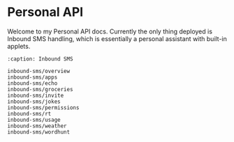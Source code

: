 # Personal API

Welcome to my Personal API docs. Currently the only thing deployed is Inbound SMS handling, which is essentially a personal assistant with built-in applets.

```{toctree}
:caption: Inbound SMS

inbound-sms/overview
inbound-sms/apps
inbound-sms/echo
inbound-sms/groceries
inbound-sms/invite
inbound-sms/jokes
inbound-sms/permissions
inbound-sms/rt
inbound-sms/usage
inbound-sms/weather
inbound-sms/wordhunt
```
